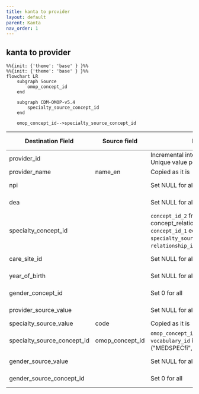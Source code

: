 ```yaml
---
title: kanta to provider
layout: default
parent: Kanta
nav_order: 1
---
```


## kanta to provider
```mermaid
%%{init: {'theme': 'base' } }%%
%%{init: {'theme': 'base' } }%%
flowchart LR
    subgraph Source
        omop_concept_id
    end

    subgraph CDM-OMOP-v5.4
        specialty_source_concept_id
    end

    omop_concept_id-->specialty_source_concept_id

```

| Destination Field | Source field | Logic | Comment field |
| --- | --- | --- | --- |
| provider_id |  | Incremental integer.<br> Unique value per code | Calculated |
| provider_name | name_en | Copied as it is | Copied |
| npi |  | Set NULL for all | Info not available |
| dea |  | Set NULL for all | Info not available |
| specialty_concept_id |  | `concept_id_2` from concept_relationship table where `concept_id_1` equals `specialty_source_concept_id` and `relationship_id` equals "Maps to" | Calculated |
| care_site_id |  | Set NULL for all | Info not available |
| year_of_birth |  | Set NULL for all | Info not available |
| gender_concept_id |  | Set 0 for all | Info not available |
| provider_source_value |  | Set NULL for all | Info not available |
| specialty_source_value | code | Copied as it is | Copied |
| specialty_source_concept_id | omop_concept_id | `omop_concept_id` where `vocabulary_id` in ("MEDSPECfi","ProfessionalCode") | Calculated |
| gender_source_value |  | Set NULL for all | Info not available |
| gender_source_concept_id |  | Set 0 for all | Info not available |
